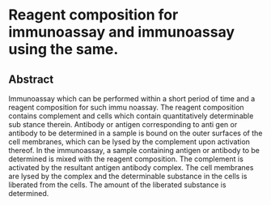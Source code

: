# Reagent composition for immunoassay and immunoassay using the same.

## Abstract
Immunoassay which can be performed within a short period of time and a reagent composition for such immu noassay. The reagent composition contains complement and cells which contain quantitatively determinable sub stance therein. Antibody or antigen corresponding to anti gen or antibody to be determined in a sample is bound on the outer surfaces of the cell membranes, which can be lysed by the complement upon activation thereof. In the immunoassay, a sample containing antigen or antibody to be determined is mixed with the reagent composition. The complement is activated by the resultant antigen antibody complex. The cell membranes are lysed by the complex and the determinable substance in the cells is liberated from the cells. The amount of the liberated substance is determined.
